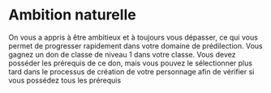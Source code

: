 # Ambition naturelle

<p>On vous a appris à être ambitieux et à toujours vous dépasser, ce qui vous permet de progresser rapidement dans votre domaine de prédilection. Vous gagnez un don de classe de niveau 1 dans votre classe. Vous devez posséder les prérequis de ce don, mais vous pouvez le sélectionner plus tard dans le processus de création de votre personnage afin de vérifier si vous possédez tous les prérequis</p>